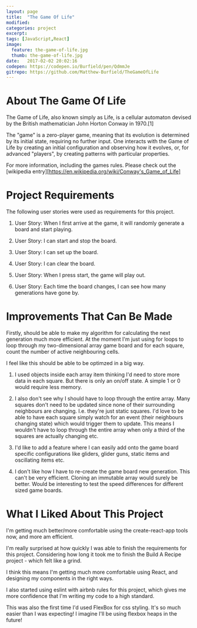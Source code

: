 ```yaml
---
layout: page
title:  "The Game Of Life"
modified:
categories: project
excerpt:
tags: [JavaScript,React]
image: 
  feature: the-game-of-life.jpg
  thumb: the-game-of-life.jpg
date:   2017-02-02 20:02:16
codepen: https://codepen.io/Burfield/pen/QdmmJe
gitrepo: https://github.com/Matthew-Burfield/TheGameOfLife
---
```


# About The Game Of Life

The Game of Life, also known simply as Life, is a cellular automaton devised by the British mathematician John Horton Conway in 1970.[1]

The "game" is a zero-player game, meaning that its evolution is determined by its initial state, requiring no further input. One interacts with the Game of Life by creating an initial configuration and observing how it evolves, or, for advanced "players", by creating patterns with particular properties.

For more information, including the games rules. Please check out the [wikipedia entry][https://en.wikipedia.org/wiki/Conway's_Game_of_Life]

# Project Requirements

The following user stories were used as requirements for this project.

1. User Story: When I first arrive at the game, it will randomly generate a board and start playing.

2. User Story: I can start and stop the board.

3. User Story: I can set up the board.

4. User Story: I can clear the board.

5. User Story: When I press start, the game will play out.

6. User Story: Each time the board changes, I can see how many generations have gone by.

# Improvements That Can Be Made

Firstly, should be able to make my algorithm for calculating the next generation much more efficient. At the moment I'm just using for loops to loop through my two-dimensional array game board and for each square, count the number of active neighbouring cells.

I feel like this should be able to be optimzed in a big way.

1. I used objects inside each array item thinking I'd need to store more data in each square. But there is only an on/off state. A simple 1 or 0 would require less memory.

2. I also don't see why I should have to loop through the entire array. Many squares don't need to be updated since none of their surrounding neighbours are changing. I.e. they're just static squares. I'd love to be able to have each square simply watch for an event (their neighbours changing state) which would trigger them to update. This means I wouldn't have to loop through the entire array when only a third of the squares are actually changing etc.

3. I'd like to add a feature where I can easily add onto the game board specific configurations like gliders, glider guns, static items and oscillating items etc.

4. I don't like how I have to re-create the game board new generation. This can't be very efficient. Cloning an immutable array would surely be better. Would be interesting to test the speed differences for different sized game boards.

# What I Liked About This Project

I'm getting much better/more comfortable using the create-react-app tools now, and more am efficient.

I'm really surprised at how quickly I was able to finish the requirements for this project. Considering how long it took me to finish the Build A Recipe project - which felt like a grind.

I think this means I'm getting much more comfortable using React, and designing my components in the right ways.

I also started using eslint with airbnb rules for this project, which gives me more confidence that I'm writing my code to a high standard.

This was also the first time I'd used FlexBox for css styling. It's so much easier than I was expecting! I imagine I'll be using flexbox heaps in the future!